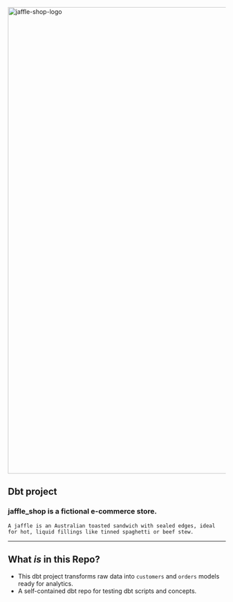 <img width="1920" height="1080" alt="jaffle-shop-logo" src="https://github.com/user-attachments/assets/4c583c4e-3360-491f-8f88-9df1b79ea83b" />

## Dbt project
### jaffle_shop is a fictional e-commerce store. 
`A jaffle is an Australian toasted sandwich with sealed edges, ideal for hot, liquid fillings like tinned spaghetti or beef stew.`
 
---
## What *is* in this Repo?
- This dbt project transforms raw data into `customers` and `orders` models ready for analytics.
- A self-contained dbt repo for testing dbt scripts and concepts.
